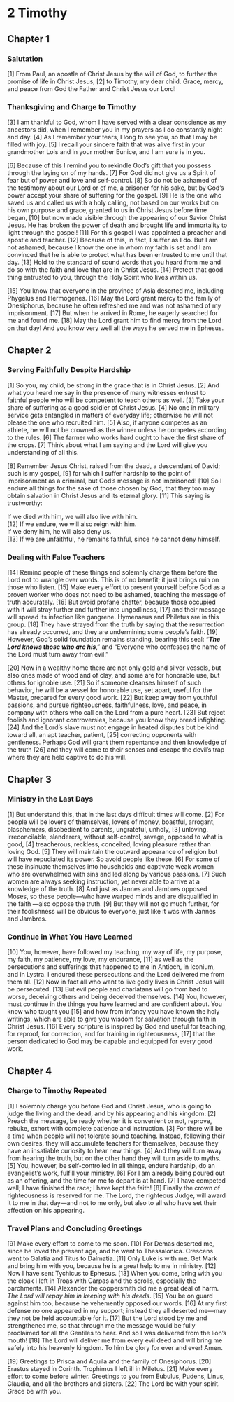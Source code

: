 # 2 Timothy

## Chapter 1

### Salutation

[1] From Paul, an apostle of Christ Jesus by the will of God, to further the promise of life in Christ Jesus,
[2] to Timothy, my dear child. Grace, mercy, and peace from God the Father and Christ Jesus our Lord!

### Thanksgiving and Charge to Timothy

[3] I am thankful to God, whom I have served with a clear conscience as my ancestors did, when I remember you in my prayers as I do constantly night and day.
[4] As I remember your tears, I long to see you, so that I may be filled with joy.
[5] I recall your sincere faith that was alive first in your grandmother Lois and in your mother Eunice, and I am sure is in you.

[6] Because of this I remind you to rekindle God’s gift that you possess through the laying on of my hands.
[7] For God did not give us a Spirit of fear but of power and love and self-control.
[8] So do not be ashamed of the testimony about our Lord or of me, a prisoner for his sake, but by God’s power accept your share of suffering for the gospel.
[9] He is the one who saved us and called us with a holy calling, not based on our works but on his own purpose and grace, granted to us in Christ Jesus before time began,
[10] but now made visible through the appearing of our Savior Christ Jesus. He has broken the power of death and brought life and immortality to light through the gospel!
[11] For this gospel I was appointed a preacher and apostle and teacher.
[12] Because of this, in fact, I suffer as I do. But I am not ashamed, because I know the one in whom my faith is set and I am convinced that he is able to protect what has been entrusted to me until that day.
[13] Hold to the standard of sound words that you heard from me and do so with the faith and love that are in Christ Jesus.
[14] Protect that good thing entrusted to you, through the Holy Spirit who lives within us.

[15] You know that everyone in the province of Asia deserted me, including Phygelus and Hermogenes.
[16] May the Lord grant mercy to the family of Onesiphorus, because he often refreshed me and was not ashamed of my imprisonment.
[17] But when he arrived in Rome, he eagerly searched for me and found me.
[18] May the Lord grant him to find mercy from the Lord on that day! And you know very well all the ways he served me in Ephesus.

## Chapter 2

### Serving Faithfully Despite Hardship

[1] So you, my child, be strong in the grace that is in Christ Jesus.
[2] And what you heard me say in the presence of many witnesses entrust to faithful people who will be competent to teach others as well.
[3] Take your share of suffering as a good soldier of Christ Jesus.
[4] No one in military service gets entangled in matters of everyday life; otherwise he will not please the one who recruited him.
[5] Also, if anyone competes as an athlete, he will not be crowned as the winner unless he competes according to the rules.
[6] The farmer who works hard ought to have the first share of the crops.
[7] Think about what I am saying and the Lord will give you understanding of all this.

[8] Remember Jesus Christ, raised from the dead, a descendant of David; such is my gospel,
[9] for which I suffer hardship to the point of imprisonment as a criminal, but God’s message is not imprisoned!
[10] So I endure all things for the sake of those chosen by God, that they too may obtain salvation in Christ Jesus and its eternal glory.
[11] This saying is trustworthy:

If we died with him, we will also live with him.<br>
[12] If we endure, we will also reign with him.<br>
If we deny him, he will also deny us.<br>
[13] If we are unfaithful, he remains faithful, since he cannot deny himself.<br>
### Dealing with False Teachers

[14] Remind people of these things and solemnly charge them before the Lord not to wrangle over words. This is of no benefit; it just brings ruin on those who listen.
[15] Make every effort to present yourself before God as a proven worker who does not need to be ashamed, teaching the message of truth accurately.
[16] But avoid profane chatter, because those occupied with it will stray further and further into ungodliness,
[17] and their message will spread its infection like gangrene. Hymenaeus and Philetus are in this group.
[18] They have strayed from the truth by saying that the resurrection has already occurred, and they are undermining some people’s faith.
[19] However, God’s solid foundation remains standing, bearing this seal: “**_The Lord knows those who are his_**,” and “Everyone who confesses the name of the Lord must turn away from evil.”

[20] Now in a wealthy home there are not only gold and silver vessels, but also ones made of wood and of clay, and some are for honorable use, but others for ignoble use.
[21] So if someone cleanses himself of such behavior, he will be a vessel for honorable use, set apart, useful for the Master, prepared for every good work.
[22] But keep away from youthful passions, and pursue righteousness, faithfulness, love, and peace, in company with others who call on the Lord from a pure heart.
[23] But reject foolish and ignorant controversies, because you know they breed infighting.
[24] And the Lord’s slave must not engage in heated disputes but be kind toward all, an apt teacher, patient,
[25] correcting opponents with gentleness. Perhaps God will grant them repentance and then knowledge of the truth
[26] and they will come to their senses and escape the devil’s trap where they are held captive to do his will.

## Chapter 3

### Ministry in the Last Days

[1] But understand this, that in the last days difficult times will come.
[2] For people will be lovers of themselves, lovers of money, boastful, arrogant, blasphemers, disobedient to parents, ungrateful, unholy,
[3] unloving, irreconcilable, slanderers, without self-control, savage, opposed to what is good,
[4] treacherous, reckless, conceited, loving pleasure rather than loving God.
[5] They will maintain the outward appearance of religion but will have repudiated its power. So avoid people like these.
[6] For some of these insinuate themselves into households and captivate weak women who are overwhelmed with sins and led along by various passions.
[7] Such women are always seeking instruction, yet never able to arrive at a knowledge of the truth.
[8] And just as Jannes and Jambres opposed Moses, so these people—who have warped minds and are disqualified in the faith —also oppose the truth.
[9] But they will not go much further, for their foolishness will be obvious to everyone, just like it was with Jannes and Jambres.

### Continue in What You Have Learned

[10] You, however, have followed my teaching, my way of life, my purpose, my faith, my patience, my love, my endurance,
[11] as well as the persecutions and sufferings that happened to me in Antioch, in Iconium, and in Lystra. I endured these persecutions and the Lord delivered me from them all.
[12] Now in fact all who want to live godly lives in Christ Jesus will be persecuted.
[13] But evil people and charlatans will go from bad to worse, deceiving others and being deceived themselves.
[14] You, however, must continue in the things you have learned and are confident about. You know who taught you
[15] and how from infancy you have known the holy writings, which are able to give you wisdom for salvation through faith in Christ Jesus.
[16] Every scripture is inspired by God and useful for teaching, for reproof, for correction, and for training in righteousness,
[17] that the person dedicated to God may be capable and equipped for every good work.

## Chapter 4

### Charge to Timothy Repeated

[1] I solemnly charge you before God and Christ Jesus, who is going to judge the living and the dead, and by his appearing and his kingdom:
[2] Preach the message, be ready whether it is convenient or not, reprove, rebuke, exhort with complete patience and instruction.
[3] For there will be a time when people will not tolerate sound teaching. Instead, following their own desires, they will accumulate teachers for themselves, because they have an insatiable curiosity to hear new things.
[4] And they will turn away from hearing the truth, but on the other hand they will turn aside to myths.
[5] You, however, be self-controlled in all things, endure hardship, do an evangelist’s work, fulfill your ministry.
[6] For I am already being poured out as an offering, and the time for me to depart is at hand.
[7] I have competed well; I have finished the race; I have kept the faith!
[8] Finally the crown of righteousness is reserved for me. The Lord, the righteous Judge, will award it to me in that day—and not to me only, but also to all who have set their affection on his appearing.

### Travel Plans and Concluding Greetings

[9] Make every effort to come to me soon.
[10] For Demas deserted me, since he loved the present age, and he went to Thessalonica. Crescens went to Galatia and Titus to Dalmatia.
[11] Only Luke is with me. Get Mark and bring him with you, because he is a great help to me in ministry.
[12] Now I have sent Tychicus to Ephesus.
[13] When you come, bring with you the cloak I left in Troas with Carpas and the scrolls, especially the parchments.
[14] Alexander the coppersmith did me a great deal of harm. _The Lord will repay him in keeping with his deeds_.
[15] You be on guard against him too, because he vehemently opposed our words.
[16] At my first defense no one appeared in my support; instead they all deserted me—may they not be held accountable for it.
[17] But the Lord stood by me and strengthened me, so that through me the message would be fully proclaimed for all the Gentiles to hear. And so I was delivered from the lion’s mouth!
[18] The Lord will deliver me from every evil deed and will bring me safely into his heavenly kingdom. To him be glory for ever and ever! Amen.

[19] Greetings to Prisca and Aquila and the family of Onesiphorus.
[20] Erastus stayed in Corinth. Trophimus I left ill in Miletus.
[21] Make every effort to come before winter. Greetings to you from Eubulus, Pudens, Linus, Claudia, and all the brothers and sisters.
[22] The Lord be with your spirit. Grace be with you.

